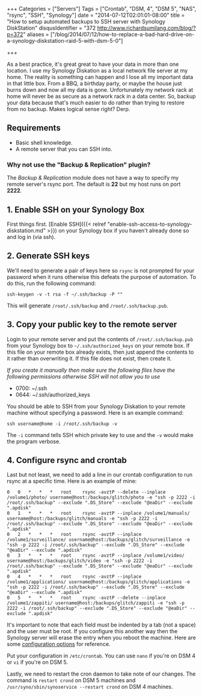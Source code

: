 +++
Categories = ["Servers"]
Tags = ["Crontab", "DSM, 4", "DSM 5", "NAS", "rsync", "SSH", "Synology"]
date = "2014-07-12T02:01:01-08:00"
title = "How to setup automated backups to SSH server with Synology DiskStation"
disqusIdentifier = "372 http://www.richardsumilang.com/blog/?p=372"
aliases = ["/blog/2014/07/12/how-to-replace-a-bad-hard-drive-on-a-synology-diskstation-raid-5-with-dsm-5-0"]

+++

As a best practice, it's great great to have your data in more than one
location. I use my Synology Diskation as a local network file server at my home.
The reality is something can happen and I lose all my important data in that
little box. From a BBQ, a birthday party, or maybe the house just burns down and
now all my data is gone. Unfortunately my network rack at home will never be as
secure as a network rack in a data center. So, backup your data because that's
much easier to do rather than trying to restore from no backup. Makes logical
sense right? Derp.

## Requirements

- Basic shell knowledge.
- A remote server that you can SSH into.

### Why not use the "Backup &amp; Replication" plugin?

The *Backup &amp; Replication* module does not have a way to specify my remote
server's rsync port. The default is **22** but my host runs on port **2222**.

## 1. Enable SSH on your Synology Box

First things first. [Enable SSH]({{< relref "enable-ssh-access-to-synology-diskstation.md" >}})
on your Synology box if you haven't already done so and log in (via ssh).

## 2. Generate SSH keys

We'll need to generate a pair of keys here so `rsync` is not prompted for your
password when it runs otherwise this defeats the purpose of automation. To do
this, run the following command:

<pre><code class="language-bash">ssh-keygen -v -t rsa -f ~/.ssh/backup -P ""</code></pre>

This will generate `/root/.ssh/backup` and `/root/.ssh/backup.pub`.

## 3. Copy your public key to the remote server

Login to your remote server and put the contents of `/root/.ssh/backup.pub` from
your Synology box to `~/.ssh/authorized_keys` on your remote box. If this file
on your remote box already exists, then just append the contents to it rather
than overwriting it. If this file does not exist, then create it.

*If you create it manually then make sure the following files have the following
permissions otherwise SSH will not allow you to use*

- 0700: ~/.ssh
- 0644: ~/.ssh/authorized_keys

You should be able to SSH from your Synology Diskation to your remote machine
without specifying a password. Here is an example command:

    ssh username@home -i /root/.ssh/backup -v

The `-i` command tells SSH which private key to use and the `-v` would make the
program verbose.

## 4. Configure rsync and crontab

Last but not least, we need to add a line in our crontab configuration to run
rsync at a specific time. Here is an example of mine:

<pre><code class="language-crontab">0	0	*	*	*	root	rsync -avztP --delete --inplace /volume1/photo/ username@host:/backups/glitch/photo -e "ssh -p 2222 -i /root/.ssh/backup" --exclude ".DS_Store" --exclude "@eaDir" --exclude ".apdisk"
0	1	*	*	*	root	rsync -avztP --inplace /volume1/manuals/ username@host:/backups/glitch/manuals -e "ssh -p 2222 -i /root/.ssh/backup" --exclude ".DS_Store" --exclude "@eaDir" --exclude ".apdisk"
0	2	*	*	*	root	rsync -avztP --inplace /volume1/surveillance/ username@host:/backups/glitch/surveillance -e "ssh -p 2222 -i /root/.ssh/backup" --exclude ".DS_Store" --exclude "@eaDir" --exclude ".apdisk"
0	3	*	*	*	root	rsync -avztP --inplace /volume1/video/ username@host:/backups/glitch/video -e "ssh -p 2222 -i /root/.ssh/backup" --exclude ".DS_Store" --exclude "@eaDir" --exclude ".apdisk"
0	4	*	*	*	root	rsync -avztP --inplace /volume1/applications/ username@host:/backups/glitch/applications -e "ssh -p 2222 -i /root/.ssh/backup" --exclude ".DS_Store" --exclude "@eaDir" --exclude ".apdisk"
0	5	*	*	*	root	rsync -avztP --delete --inplace /volume1/zappiti/ username@host:/backups/glitch/zappiti -e "ssh -p 2222 -i /root/.ssh/backup" --exclude ".DS_Store" --exclude "@eaDir" --exclude ".apdisk"</code></pre>

It's important to note that each field must be indented by a tab (not a space)
and the user must be root. If you configure this another way then the Synology
server will erase the entry when you reboot the machine. Here are some
[configuration options][1] for reference.

Put your configuration in `/etc/crontab`. You can use `nano` if you're on DSM 4
or `vi` if you're on DSM 5.

Lastly, we need to restart the cron daemon to take note of our changes. The
command is `restart crond` on DSM 5 machines and
`/usr/syno/sbin/synoservice --restart crond` on DSM 4 machines.

[1]: http://www.freebsd.org/doc/handbook/configtuning-cron.html "FreeBSD Configuring Cron"
